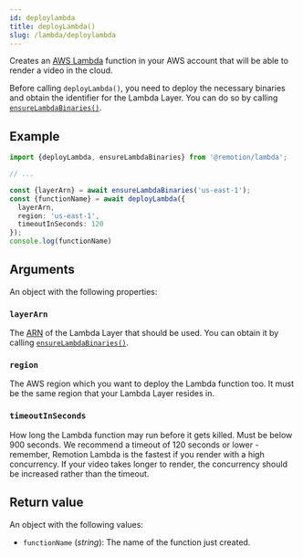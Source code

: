 ```yaml
---
id: deploylambda
title: deployLambda()
slug: /lambda/deploylambda
---
```


Creates an [AWS Lambda](https://aws.amazon.com/lambda/) function in your AWS account that will be able to render a video in the cloud.

Before calling `deployLambda()`, you need to deploy the necessary binaries and obtain the identifier for the Lambda Layer. You can do so by calling [`ensureLambdaBinaries()`](/docs/lambda/ensurelambdabinaries).

## Example

```ts
import {deployLambda, ensureLambdaBinaries} from '@remotion/lambda';

// ...

const {layerArn} = await ensureLambdaBinaries('us-east-1');
const {functionName} = await deployLambda({
  layerArn,
  region: 'us-east-1',
  timeoutInSeconds: 120
});
console.log(functionName)
```

## Arguments

An object with the following properties:

### `layerArn`

The [ARN](https://docs.aws.amazon.com/general/latest/gr/aws-arns-and-namespaces.html) of the Lambda Layer that should be used. You can obtain it by calling [`ensureLambdaBinaries()`](/docs/lambda/ensurelambdabinaries).

### `region`

The AWS region which you want to deploy the Lambda function too. It must be the same region that your Lambda Layer resides in.

### `timeoutInSeconds`

How long the Lambda function may run before it gets killed. Must be below 900 seconds.
We recommend a timeout of 120 seconds or lower - remember, Remotion Lambda is the fastest if you render with a high concurrency. If your video takes longer to render, the concurrency should be increased rather than the timeout.

## Return value

An object with the following values:

- `functionName` (_string_): The name of the function just created.
